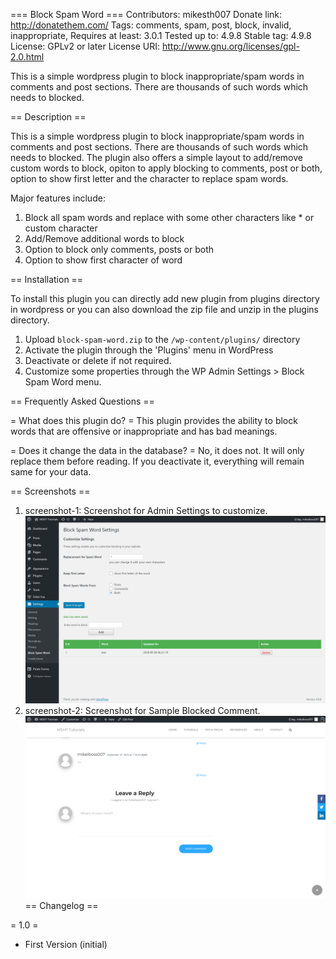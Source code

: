 === Block Spam Word ===
Contributors: mikesth007
Donate link: http://donatethem.com/
Tags: comments, spam, post, block, invalid, inappropriate,
Requires at least: 3.0.1
Tested up to: 4.9.8
Stable tag: 4.9.8
License: GPLv2 or later
License URI: http://www.gnu.org/licenses/gpl-2.0.html

This is a simple wordpress plugin to block inappropriate/spam words in comments and post sections. There are thousands of
 such words which needs to blocked.

== Description ==

This is a simple wordpress plugin to block inappropriate/spam words in comments and post sections. There are thousands of
such words which needs to blocked. The plugin also offers a simple layout to add/remove custom words to block, opiton to
apply blocking to comments, post or both, option to show first letter and the character to replace spam words.

Major features include:
1. Block all spam words and replace with some other characters like * or custom character
2. Add/Remove additional words to block
3. Option to block only comments, posts or both
4. Option to show first character of word

== Installation ==

To install this plugin you can directly add new plugin from plugins directory in wordpress or you can also
download the zip file and unzip in the plugins directory.

1. Upload `block-spam-word.zip` to the `/wp-content/plugins/` directory
2. Activate the plugin through the 'Plugins' menu in WordPress
3. Deactivate or delete if not required.
4. Customize some properties through the WP Admin Settings > Block Spam Word menu.

== Frequently Asked Questions ==

= What does this plugin do? =
This plugin provides the ability to block words that are offensive or inappropriate and has bad meanings.

= Does it change the data in the database? =
No, it does not. It will only replace them before reading. If you deactivate it, everything will remain same for your data.


== Screenshots ==

1. screenshot-1: Screenshot for Admin Settings to customize.
![Alt text](assets/screenshot-1.png?raw=true "Admin Settings")
2. screenshot-2: Screenshot for Sample Blocked Comment. 
![Alt text](assets/screenshot-2.png?raw=true "Sample Blocked Comment")
== Changelog ==

= 1.0 =
* First Version (initial)